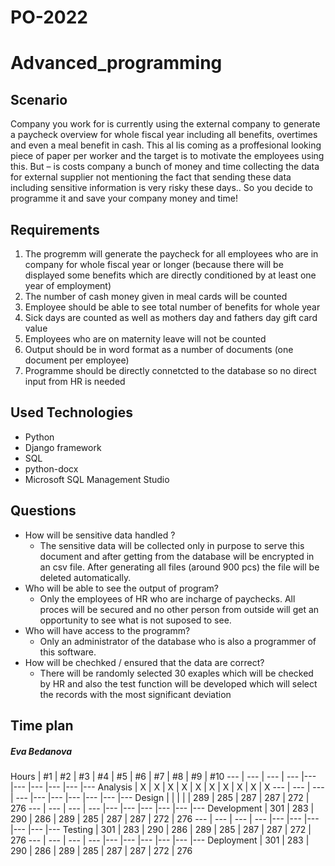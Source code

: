 # PO-2022
# Advanced_programming
## Scenario
Company you work for is currently using the external company to generate a paycheck overview for whole fiscal year including all benefits, overtimes and even a meal benefit in cash. This al lis coming as a proffesional looking piece of paper per worker and the target is to motivate the employees using this. But – is costs company a bunch of money and time collecting the data for external supplier not mentioning the fact that sending these data including sensitive information is very risky these days.. So you decide to programme it and save your company money and time!


## Requirements
1. The progremm will generate the paycheck for all employees who are in company for whole fiscal year or longer (because there will be displayed some benefits which are directly conditioned by at least one year of employment)
2. The number of cash money given in meal cards will be counted
3. Employee should be able to see total number of benefits for whole year
5. Sick days are counted as well as mothers day and fathers day gift card value
6. Employees who are on maternity leave will not be counted
7. Output should be in word format as a number of documents (one document per employee)
8. Programme should be directly connetcted to the database so no direct input from HR is needed 


## Used Technologies
- Python
- Django framework
- SQL
- python-docx
- Microsoft SQL Management Studio


## Questions
- How will be sensitive data handled ? 
  - The sensitive data will be collected only in purpose to serve this document and after getting from the database will be encrypted in an csv file. After generating all files (around 900 pcs) the file will be deleted automatically. 
- Who will be able to see the output of program? 
  - Only the employees of HR who are incharge of paychecks. All proces will be secured and no other person from outside will get an opportunity to see what is not suposed to see. 
- Who will have access to the programm?
  - Only an administrator of the database who is also a programmer of this software. 
- How will be chechked / ensured that the data are correct?
  - There will be randomly selected 30 exaples which will be checked by HR and also the test function will be developed which will select the records with the most significant deviation


## Time plan
##### Eva Bedanova

Hours | #1 | #2 | #3 | #4 | #5 | #6 | #7 | #8 | #9 | #10 
--- | --- | --- | --- |--- |--- |--- |--- |--- |--- 
Analysis | X | X | X | X | X | X | X | X | X | X 
--- | --- | --- | --- |--- |--- |--- |--- |--- |--- 
 Design |   |   |   |   | 289 | 285 | 287 | 287 | 272 | 276 
--- | --- | --- | --- |--- |--- |--- |--- |--- |--- 
Development | 301 | 283 | 290 | 286 | 289 | 285 | 287 | 287 | 272 | 276 
--- | --- | --- | --- |--- |--- |--- |--- |--- |--- 
Testing | 301 | 283 | 290 | 286 | 289 | 285 | 287 | 287 | 272 | 276 
--- | --- | --- | --- |--- |--- |--- |--- |--- |--- 
Deployment | 301 | 283 | 290 | 286 | 289 | 285 | 287 | 287 | 272 | 276 

